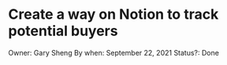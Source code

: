 # Create a way on Notion to track potential buyers

Owner: Gary Sheng
By when: September 22, 2021
Status?: Done